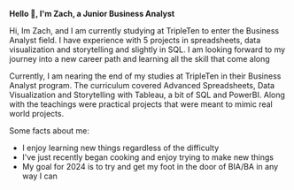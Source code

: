 **Hello 👋, I'm Zach, a Junior Business Analyst**

Hi, Im Zach, and I am currently studying at TripleTen to enter the Business Analyst field. I have experience with 5 projects in spreadsheets, data visualization and storytelling and slightly in SQL. I am looking forward to my journey into a new career path and learning all the skill that come along

Currently, I am nearing the end of my studies at TripleTen in their Business Analyst program. The curriculum covered Advanced Spreadsheets, Data Visualization and Storytelling with Tableau, a bit of SQL and PowerBI. Along with the teachings were practical projects that were meant to mimic real world projects.

Some facts about me:
 - I enjoy learning new things regardless of the difficulty
 - I've just recently began cooking and enjoy trying to make new things
 - My goal for 2024 is to try and get my foot in the door of BIA/BA in any way I can


